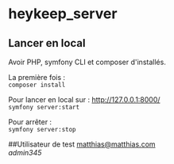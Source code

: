 # heykeep_server
## Lancer en local
Avoir PHP, symfony CLI et composer d'installés.  

La première fois :  
`composer install`  

Pour lancer en local sur : http://127.0.0.1:8000/  
`symfony server:start`  

Pour arrêter :  
`symfony server:stop`

##Utilisateur de test
matthias@matthias.com  
*admin345*
